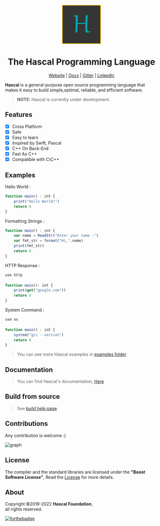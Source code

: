 
<div align="center">
  <img style="text-align:center" src="hascal-logo.png" height="128px" width="128px">


  # The Hascal Programming Language
  [Website](https://hascal.github.io) |
  [Docs](docs/) |
  [Gitter](https://gitter.im/hascal/community) |
  [LinkedIn](https://linkedin.com/company/hascal-lang)
</div>

**Hascal** is a general-purpose open source programming language that makes it easy to build simple,optimal, reliable, and efficient software.

<!-- > Visit [Hascal's Official Website](https://hascal.github.io) -->
> **NOTE:** Hascal is currently under development.
## Features
- [x] Cross Platform
- [x] Safe
- [x] Easy to learn
- [x] Inspired by Swift, Pascal
- [x] C++ On Back-End
- [x] Fast As C++
- [x] Compatible with C\C++
<!-- - [x] Garbage Collection and Manual Memory Allocation -->

## Examples
Hello World :
```typescript
function main() : int {
    print("Hello World!")
    return 0
}
```
Formatting Strings :
```typescript
function main() : int {
    var name = ReadStr("Enter your name :")
    var fmt_str = format("Hi,",name)
    print(fmt_str)
    return 0
}
```

HTTP Response :
```typescript
use http

function main(): int {
    print(get("google.com"))
    return 0
}
```

System Command :
```typescript
use os

function main() : int {
    system("gcc --version")
    return 0
}
```
> You can see more Hascal examples in [examples folder](https://github.com/hascal/hascal/tree/main/examples).

## Documentation
> You can find Hascal's documentation, [Here](https://github.com/hascal/hascal/tree/main/docs)

## Build from source
> See [build help page](docs/BUILD.md)

## Contributions
Any contribution is welcome :)

![graph](https://contrib.rocks/image?repo=hascal/hascal)

## License
The compiler and the standard libraries are licensed under the **"Boost Software License"**,
Read the [License](https://github.com/hascal/hascal/blob/main/LICENSE) for more details.

## About
Copyright ©2019-2022 **Hascal Foundation**, \
all rights reserved.

[![forthebadge](https://forthebadge.com/images/badges/built-with-love.svg)](https://forthebadge.com)

